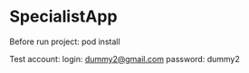 # SpecialistApp

Before run project:
pod install

Test account:
login: dummy2@gmail.com
password: dummy2
